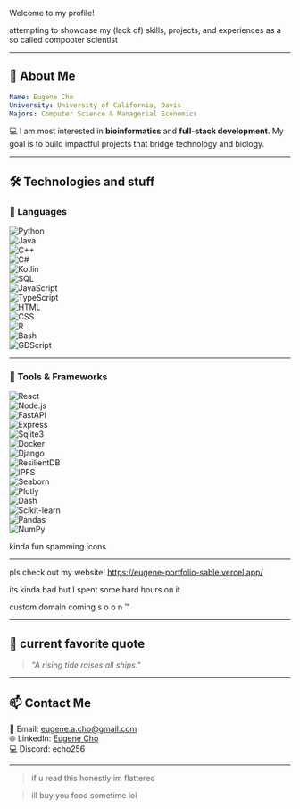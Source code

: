Welcome to my profile! 

attempting to showcase my (lack of) skills, projects, and experiences as a so called compooter scientist

---

## 🌟 About Me

```yaml
Name: Eugene Cho
University: University of California, Davis
Majors: Computer Science & Managerial Economics
```

💻 I am most interested in **bioinformatics** and **full-stack development**. My goal is to build impactful projects that bridge technology and biology. 

---

## 🛠️ Technologies and stuff


### 🧰 Languages
![Python](https://img.shields.io/badge/Python-%2314354C.svg?style=flat&logo=python&logoColor=white)  
![Java](https://img.shields.io/badge/Java-%23ED8B00.svg?style=flat&logo=java&logoColor=white)  
![C++](https://img.shields.io/badge/C++-%2300599C.svg?style=flat&logo=c%2B%2B&logoColor=white)  
![C#](https://img.shields.io/badge/C%23-%23239120.svg?style=flat&logo=c-sharp&logoColor=white)  
![Kotlin](https://img.shields.io/badge/Kotlin-%230095D5.svg?style=flat&logo=kotlin&logoColor=white)  
![SQL](https://img.shields.io/badge/SQL-%2300D9FF.svg?style=flat&logo=postgresql&logoColor=white)  
![JavaScript](https://img.shields.io/badge/JavaScript-%23F7DF1E.svg?style=flat&logo=javascript&logoColor=black)  
![TypeScript](https://img.shields.io/badge/TypeScript-%23007ACC.svg?style=flat&logo=typescript&logoColor=white)  
![HTML](https://img.shields.io/badge/HTML-%23E34F26.svg?style=flat&logo=html5&logoColor=white)  
![CSS](https://img.shields.io/badge/CSS-%231572B6.svg?style=flat&logo=css3&logoColor=white)  
![R](https://img.shields.io/badge/R-%23276DC3.svg?style=flat&logo=r&logoColor=white)  
![Bash](https://img.shields.io/badge/Bash-%234EAA25.svg?style=flat&logo=gnu-bash&logoColor=white)  
![GDScript](https://img.shields.io/badge/GDScript-%23478CBF.svg?style=flat&logo=godot-engine&logoColor=white)

---

### 🔧 Tools & Frameworks
![React](https://img.shields.io/badge/React-%2361DAFB.svg?style=flat&logo=react&logoColor=black)  
![Node.js](https://img.shields.io/badge/Node.js-%23339933.svg?style=flat&logo=node.js&logoColor=white)  
![FastAPI](https://img.shields.io/badge/FastAPI-%2300C7B7.svg?style=flat&logo=fastapi&logoColor=white)  
![Express](https://img.shields.io/badge/Express-%23000000.svg?style=flat&logo=express&logoColor=white)  
![Sqlite3](https://img.shields.io/badge/Sqlite3-%23003B57.svg?style=flat&logo=sqlite&logoColor=white)  
![Docker](https://img.shields.io/badge/Docker-%232496ED.svg?style=flat&logo=docker&logoColor=white)  
![Django](https://img.shields.io/badge/Django-%23092E20.svg?style=flat&logo=django&logoColor=white)  
![ResilientDB](https://img.shields.io/badge/ResilientDB-%23234C8C.svg?style=flat)  
![IPFS](https://img.shields.io/badge/IPFS-%2343495E.svg?style=flat&logo=ipfs&logoColor=white)  
![Seaborn](https://img.shields.io/badge/Seaborn-%230049A9.svg?style=flat)  
![Plotly](https://img.shields.io/badge/Plotly-%2300CC96.svg?style=flat&logo=plotly&logoColor=white)  
![Dash](https://img.shields.io/badge/Dash-%23006363.svg?style=flat)  
![Scikit-learn](https://img.shields.io/badge/Scikit--learn-%23F7931E.svg?style=flat&logo=scikit-learn&logoColor=black)  
![Pandas](https://img.shields.io/badge/Pandas-%23150458.svg?style=flat&logo=pandas&logoColor=white)  
![NumPy](https://img.shields.io/badge/NumPy-%23013243.svg?style=flat&logo=numpy&logoColor=white)


kinda fun spamming icons

---
pls check out my website!
https://eugene-portfolio-sable.vercel.app/

its kinda bad but I spent some hard hours on it

custom domain coming s o o n ™

---

## 📝 current favorite quote

> *"A rising tide raises all ships."*

---


## 📫 Contact Me

📧 Email: [eugene.a.cho@gmail.com](mailto:eugene.a.cho@gmail.com)  
🌐 LinkedIn: [Eugene Cho](https://www.linkedin.com/in/eugene-cho-8b4376218/)  
💻 Discord: echo256

---

> if u read this honestly im flattered

> ill buy you food sometime lol
